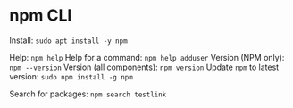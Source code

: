 # npm CLI

Install: `sudo apt install -y npm`

Help: `npm help`
Help for a command: `npm help adduser`
Version (NPM only): `npm --version`
Version (all components): `npm version`
Update `npm` to latest version: `sudo npm install -g npm`

Search for packages: `npm search testlink`
